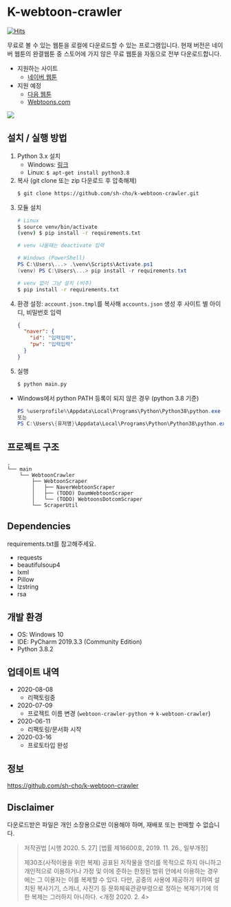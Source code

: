 # K-webtoon-crawler
[![Hits](https://hits.seeyoufarm.com/api/count/incr/badge.svg?url=https%3A%2F%2Fgithub.com%2Fsh-cho%2Fk-webtoon-crawler)](https://hits.seeyoufarm.com)

무료로 볼 수 있는 웹툰을 로컬에 다운로드할 수 있는 프로그램입니다. 현재 버전은 네이버 웹툰의 완결웹툰 중
스토어에 가지 않은 무료 웹툰을 자동으로 전부 다운로드합니다.


* 지원하는 사이트
    * [네이버 웹툰](https://comic.naver.com/index.nhn)
* 지원 예정
    * [다음 웹툰](http://webtoon.daum.net/)
    * [Webtoons.com](https://www.webtoons.com/en/)

![](header.jpg)


## 설치 / 실행 방법
1. Python 3.x 설치
   * Windows: [링크](https://www.python.org/)
   * Linux: ```$ apt-get install python3.8```
1. 복사 (git clone 또는 zip 다운로드 후 압축해제)
   ```sh
   $ git clone https://github.com/sh-cho/k-webtoon-crawler.git
   ```
1. 모듈 설치
   ```sh
   # Linux
   $ source venv/bin/activate
   (venv) $ pip install -r requirements.txt
   
   # venv 나올때는 deactivate 입력
   ```
   ```PowerShell
   # Windows (PowerShell)
   PS C:\Users\...> .\venv\Scripts\Activate.ps1
   (venv) PS C:\Users\...> pip install -r requirements.txt
   ```
   ```sh
   # venv 없이 그냥 설치 (비추)
   $ pip install -r requirements.txt
   ```
1. 환경 설정: ```account.json.tmpl```를 복사해 ```accounts.json``` 생성 후 사이트 별 아이디, 비밀번호 입력
   ```JSON
   {
     "naver": {
       "id": "입력입력",
       "pw": "입력입력"
     }
   }
   ```
1. 실행
   ```sh
   $ python main.py
   ```
* Windows에서 python PATH 등록이 되지 않은 경우 (python 3.8 기준)
   ```PowerShell
   PS %userprofile%\Appdata\Local\Programs\Python\Python38\python.exe main.py
   또는
   PS C:\Users\{유저명}\Appdata\Local\Programs\Python\Python38\python.exe main.py
   ```


## 프로젝트 구조
    .
    └── main
        └── WebtoonCrawler
            ├── WebtoonScraper
            │   ├── NaverWebtoonScraper
            │   ├── (TODO) DaumWebtoonScraper
            │   └── (TODO) WebtoonsDotcomScraper
            └── ScraperUtil


## Dependencies
requirements.txt를 참고해주세요.
* requests
* beautifulsoup4
* lxml
* Pillow
* lzstring
* rsa


## 개발 환경
* OS: Windows 10
* IDE: PyCharm 2019.3.3 (Community Edition)
* Python 3.8.2


## 업데이트 내역
* 2020-08-08
    * 리팩토링중
* 2020-07-09
    * 프로젝트 이름 변경 (```webtoon-crawler-python``` → ```k-webtoon-crawler```)
* 2020-06-11
    * 리팩토링/문서화 시작
* 2020-03-16
    * 프로토타입 완성


## 정보
<https://github.com/sh-cho/k-webtoon-crawler>


## Disclaimer
다운로드받은 파일은 개인 소장용으로만 이용해야 하며, 재배포 또는 판매할 수 없습니다.

> 저작권법 [시행 2020. 5. 27] [법률 제16600호, 2019. 11. 26., 일부개정]
> 
> 제30조(사적이용을 위한 복제) 공표된 저작물을 영리를 목적으로 하지 아니하고 개인적으로 이용하거나
> 가정 및 이에 준하는 한정된 범위 안에서 이용하는 경우에는 그 이용자는 이를 복제할 수 있다. 다만,
> 공중의 사용에 제공하기 위하여 설치된 복사기기, 스캐너, 사진기 등 문화체육관광부령으로 정하는
> 복제기기에 의한 복제는 그러하지 아니하다. <개정 2020. 2. 4>
